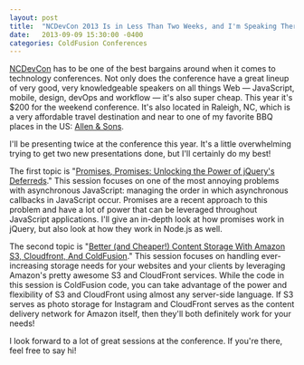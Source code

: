 ```yaml
---
layout: post
title:  "NCDevCon 2013 Is in Less Than Two Weeks, and I'm Speaking There Twice!"
date:   2013-09-09 15:30:00 -0400
categories: ColdFusion Conferences
---
```


[NCDevCon](http://www.ncdevcon.com/) has to be one of the best bargains around when it comes to technology conferences. Not only does the conference have a great lineup of very good, very knowledgeable speakers on all things Web &mdash; JavaScript, mobile, design, devOps and workflow &mdash; it's also super cheap. This year it's $200 for the weekend conference. It's also located in Raleigh, NC, which is a very affordable travel destination and near to one of my favorite BBQ places in the US: [Allen & Sons](http://www.yelp.com/biz/allen-and-son-bar-b-que-chapel-hill).

I'll be presenting twice at the conference this year. It's a little overwhelming trying to get two new presentations done, but I'll certainly do my best!

The first topic is "[Promises, Promises: Unlocking the Power of jQuery's Deferreds](http://www.ncdevcon.com/page.cfm/sessions-2013)." This session focuses on one of the most annoying problems with asynchronous JavaScript: managing the order in which asynchronous callbacks in JavaScript occur. Promises are a recent approach to this problem and have a lot of power that can be leveraged throughout JavaScript applications. I'll give an in-depth look at how promises work in jQuery, but also look at how they work in Node.js as well.

The second topic is "[Better (and Cheaper!) Content Storage With Amazon S3, Cloudfront, And ColdFusion](http://www.ncdevcon.com/page.cfm/sessions-2013)." This session focuses on handling ever-increasing storage needs for your websites and your clients by leveraging Amazon's pretty awesome S3 and CloudFront services. While the code in this session is ColdFusion code, you can take advantage of the power and flexibility of S3 and CloudFront using almost any server-side language. If S3 serves as photo storage for Instagram and CloudFront serves as the content delivery network for Amazon itself, then they'll both definitely work for your needs!

I look forward to a lot of great sessions at the conference. If you're there, feel free to say hi!